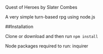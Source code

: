 Quest of Heroes
by Slater Combes

A very simple turn-based rpg using node.js

##Installation

Clone or download and then run ``` npm install ```

Node packages required to run: inquirer
